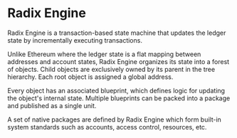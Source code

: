 # Radix Engine

Radix Engine is a transaction-based state machine that updates the ledger state by incrementally
executing transactions.

Unlike Ethereum where the ledger state is a flat mapping between addresses and account states, Radix
Engine organizes its state into a forest of objects. Child objects are exclusively owned by its
parent in the tree hierarchy. Each root object is assigned a global address.

Every object has an associated blueprint, which defines logic for updating the object's internal
state. Multiple blueprints can be packed into a package and published as a single unit.

A set of native packages are defined by Radix Engine which form built-in system standards such as
accounts, access control, resources, etc.